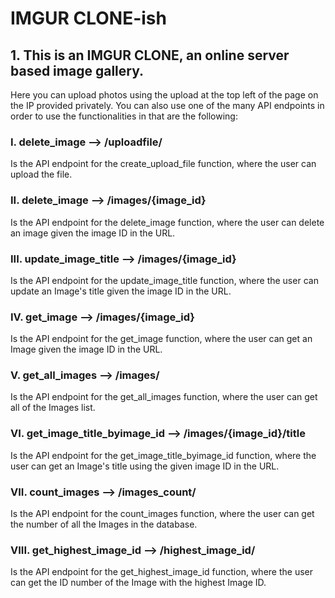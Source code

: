 # IMGUR CLONE-ish

## 1. This is an IMGUR CLONE, an online server based image gallery.

Here you can upload photos using the upload at the top left of the page on the IP provided privately. You can also use one of the many API endpoints in order to use the functionalities in that are the following:

### I. delete_image  -->  /uploadfile/
Is the API endpoint for the create_upload_file function, where the user can upload the file.
### II. delete_image  -->  /images/{image_id}
Is the API endpoint for the delete_image function, where the user can delete an image given the image ID in the URL.
### III. update_image_title  -->  /images/{image_id}
Is the API endpoint for the update_image_title function, where the user can update an Image's title given the image ID in the URL.
### IV. get_image  -->  /images/{image_id}
Is the API endpoint for the get_image function, where the user can get an Image given the image ID in the URL.
### V. get_all_images  -->  /images/
Is the API endpoint for the get_all_images function, where the user can get all of the Images list.
### VI. get_image_title_byimage_id  -->  /images/{image_id}/title
Is the API endpoint for the get_image_title_byimage_id function, where the user can get an Image's title using the given image ID in the URL.
### VII. count_images  -->  /images_count/
Is the API endpoint for the count_images function, where the user can get the number of all the Images in the database.
### VIII. get_highest_image_id  -->  /highest_image_id/
Is the API endpoint for the get_highest_image_id function, where the user can get the ID number of the Image with the highest Image ID.